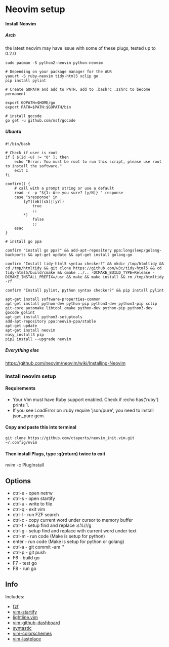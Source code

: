 Neovim setup
=========
#### Install Neovim
##### Arch
the latest neovim may have issue with some of these plugs, tested up to 0.2.0
```
sudo pacman -S python2-neovim python-neovim

# Depending on your package manager for the AUR
yaourt -S ruby-neovim tidy-html5 xclip go
pip install pylint

# Create GOPATH and add to PATH, add to .bashrc .zshrc to become permanent

export GOPATH=$HOME/go
export PATH=$PATH:$GOPATH/bin

# install gocode
go get -u github.com/nsf/gocode

```
##### Ubuntu

```
#!/bin/bash

# Check if user is root
if [ $(id -u) != "0" ]; then
    echo "Error: You must be root to run this script, please use root to install the software."
    exit 1
fi

confirm() {
    # call with a prompt string or use a default
    read -r -p "${1:-Are you sure? [y/N]} " response
    case "$response" in
        [yY][eE][sS]|[yY])
            true
            ;;
        *)
            false
            ;;
    esac
}

# install go ppa

confirm "install go ppa?" && add-apt-repository ppa:longsleep/golang-backports && apt-get update && apt-get install golang-go

confirm "Install tidy-html5 syntax checker?" && mkdir /tmp/htmltidy && cd /tmp/htmltidy && git clone https://github.com/w3c/tidy-html5 && cd tidy-html5/build/cmake && cmake ../.. -DCMAKE_BUILD_TYPE=Release -DCMAKE_INSTALL_PREFIX=/usr && make && make install && rm /tmp/htmltidy -rf

confirm "Install pylint, python syntax checker?" && pip install pylint

apt-get install software-properties-common
apt-get install python-dev python-pip python3-dev python3-pip xclip git-core automake libtool cmake python-dev python-pip python3-dev gocode golint
apt-get install python3-setuptools
add-apt-repository ppa:neovim-ppa/stable
apt-get update
apt-get install neovim
easy_install3 pip
pip2 install --upgrade neovim

```

##### Everything else

https://github.com/neovim/neovim/wiki/Installing-Neovim

### Install neovim setup

#### Requirements

* Your Vim must have Ruby support enabled. Check if :echo has('ruby') prints 1.
* If you see LoadError on :ruby require 'json/pure', you need to install json_pure gem.

#### Copy and paste this into terminal
```
git clone https://github.com/ctaperts/neovim_init.vim.git ~/.config/nvim
```

#### Then install Plugs, type :q(return) twice to exit
nvim -c PlugInstall

Options
------
* ctrl-e - open netrw
* ctrl-s - open startify
* ctrl-u - write to file
* ctrl-q - exit vim
* ctrl-l - run FZF search
* ctrl-c - copy current word under cursor to memory buffer
* ctrl-f - setup find and replace :s%///g
* ctrl-g - setup find and replace with current word under text
* ctrl-m - run code (Make is setup for python)
* enter  - run code (Make is setup for python or golang)
* ctrl-a - git commit -am ''
* ctrl-p - git push
* F6     - build go
* F7     - test go
* F8     - run go

Info
-----
Includes:
* [fzf](https://github.com/junegunn/fzf.vim)
* [vim-startify](https://github.com/mhinz/vim-startify)
* [lightline.vim](https://github.com/itchyny/lightline.vim)
* [vim-github-dashboard](https://github.com/junegunn/vim-github-dashboard)
* [syntastic](https://github.com/scrooloose/syntastic)
* [vim-colorschemes](https://github.com/flazz/vim-colorschemes)
* [vim-lastplace](https://github.com/dietsche/vim-lastplace)
